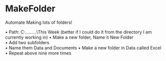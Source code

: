 # MakeFolder
Automate Making lots of folders!



•	Path: C:\.........\This Week (better if I could do it from the directory I am currently working in)
•	Make a new folder, Name it New Folder<br />
•	Add two subfolders<br />
•	Name them Data and Documents
•	Make a new folder in Data called Excel
•	Repeat above nine more times
